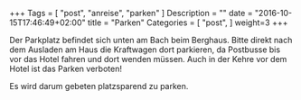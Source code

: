 +++
Tags = [
  "post",
  "anreise",
  "parken"
]
Description = ""
date = "2016-10-15T17:46:49+02:00"
title = "Parken"
Categories = [
  "post",
]
weight=3
+++

Der Parkplatz befindet sich unten am Bach beim Berghaus. 
Bitte direkt nach dem Ausladen am Haus die Kraftwagen dort parkieren, da Postbusse bis vor das Hotel fahren und dort wenden müssen. Auch in der Kehre vor dem Hotel ist das Parken verboten!

Es wird darum gebeten platzsparend zu parken.